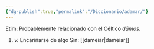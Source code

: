 ```yaml
---
{"dg-publish":true,"permalink":"/Diccionario/adamar/"}
---
```


Etim: Probablemente relacionado con el Céltico *dāmos*.
1. *v.* Encariñarse de algo
    Sin: [[dameiar\|dameiar]]